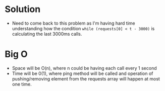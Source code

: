 # Solution
  - Need to come back to this problem as I'm having hard time understanding how the condition `while (requests[0] < t - 3000)` is calculating the last 3000ms calls.

# Big O
  - Space will be O(n), where n could be having each call every 1 second
  - Time will be 0(1), where ping method will be called and operation of pushing/removing element from the requests array will happen at most one time.